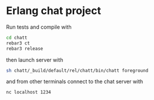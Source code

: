 # Erlang chat project

Run tests and compile with

```bash
cd chatt
rebar3 ct
rebar3 release
```

then launch server with

```bash
sh chatt/_build/default/rel/chatt/bin/chatt foreground
```

and from other terminals connect to the chat server with

```bash
nc localhost 1234
```
